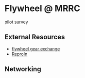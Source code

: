 # Flywheel @ MRRC

[pilot survey](https://forms.office.com/Pages/DesignPageV2.aspx?subpage=design&FormId=ifT5nqDg606HzDpSYRL9DcvwXhRPa6JPrfQnK7ST7HVUQjFCODBCUkxZSTk5MUFVOEZDTlpUNkM4SS4u&Token=4c40854cd7104406b35353f6a84ea210)

## External Resources
  - [flywheel gear exchange](https://docs.flywheel.io/hc/en-us/articles/4410774982419-The-Gear-Exchange)
  - [ReproIn](https://dbic-handbook.readthedocs.io/en/latest/mri/reproin.html)

## Networking
